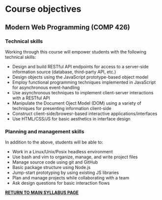 # Course objectives

## Modern Web Programming (COMP 426)

### Technical skills

Working through this course will empower students with the following technical skills:

- Design and build RESTful API endpoints for access to a server-side information source (database, third-party API, etc.)
- Design objects using the JavaScript prototype-based object model
- Employ functional programming techniques implemented in JavaScript for asynchronous event-handling
- Use asynchronous techniques to implement client-server interactions with a RESTful API
- Manipulate the Document Oject Model (DOM) using a variety of techniques for presenting information client-side
- Construct client-side/browesr-based interactive applications/interfaces
- Use HTML/CSS/JS for basic aesthetics in interface design

### Planning and management skills

In addition to the above, students will be able to:

- Work in a Linux/Unix/Posix headless environment
- Use bash and vim to organize, manage, and write project files
- Manage source code using git and GitHub
- Basic package structure using Node.js
- Jump-start prototyping by using existing JS libraries
- Plan and manage projects while collaborating with a team
- Ask design questions for basic interaction flows

[**RETURN TO MAIN SYLLABUS PAGE**](https://github.com/comp426-2022-fall/syllabus/blob/main/README.md#course-policies-and-other-information)
